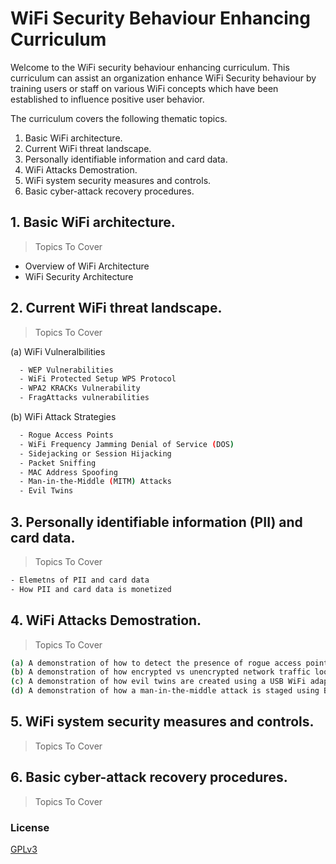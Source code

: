 # WiFi Security Behaviour Enhancing Curriculum

Welcome to the WiFi security behaviour enhancing curriculum. This curriculum can assist an organization enhance WiFi Security behaviour by training users or staff on various WiFi concepts which have been established to influence positive user behavior.

The curriculum covers the following thematic topics.

1. Basic WiFi architecture.
2. Current WiFi threat landscape.
3. Personally identifiable information and card data.
4. WiFi Attacks Demostration.
5. WiFi system security measures and controls.
6. Basic cyber-attack recovery procedures.


## 1. Basic WiFi architecture.
> Topics To Cover
- Overview of WiFi Architecture
- WiFi Security Architecture
  
## 2. Current WiFi threat landscape.
> Topics To Cover

(a) WiFi Vulneralbilities
```sh
  - WEP Vulnerabilities
  - WiFi Protected Setup WPS Protocol
  - WPA2 KRACKs Vulnerability
  - FragAttacks vulnerabilities
 ``` 
(b) WiFi Attack Strategies
```sh
  - Rogue Access Points
  - WiFi Frequency Jamming Denial of Service (DOS)
  - Sidejacking or Session Hijacking
  - Packet Sniffing
  - MAC Address Spoofing
  - Man-in-the-Middle (MITM) Attacks
  - Evil Twins
 ``` 
## 3. Personally identifiable information (PII) and card data.
> Topics To Cover
```sh
- Elemetns of PII and card data
- How PII and card data is monetized
``` 
## 4. WiFi Attacks Demostration.
> Topics To Cover
```sh
(a) A demonstration of how to detect the presence of rogue access points using a WiFi analyzer.
(b) A demonstration of how encrypted vs unencrypted network traffic looks like during transmission using Wireshark.
(c) A demonstration of how evil twins are created using a USB WiFi adapter or WiFi Pineapple kit.
(d) A demonstration of how a man-in-the-middle attack is staged using Burp Suite application.
``` 
## 5. WiFi system security measures and controls.
> Topics To Cover

## 6. Basic cyber-attack recovery procedures.
> Topics To Cover

### License
[GPLv3](https://www.gnu.org/licenses/gpl-3.0.en.html)
